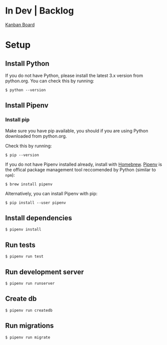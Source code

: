 # In Dev | Backlog 
[Kanban Board](https://trello.com/b/LuBeYyZR/mixtape)

# Setup

## Install Python

If you do not have Python, please install the latest 3.x version from python.org. You can check this by running: 

```
$ python --version
```

## Install Pipenv

### Install pip 

Make sure you have pip available, you should if you are using Python downloaded from python.org.

Check this by running:

```
$ pip --version
```

If you do not have Pipenv installed already, install with [Homebrew](https://brew.sh/). [Pipenv](https://packaging.python.org/en/latest/tutorials/managing-dependencies/#managing-dependencies) is the offical package management tool reccomended by Python (similar to `npm`): 

```
$ brew install pipenv
```

Alternatively, you can install Pipenv with pip: 

```
$ pip install --user pipenv
```

## Install dependencies

```
$ pipenv install
```

## Run tests

```
$ pipenv run test
```

## Run development server

```
$ pipenv run runserver
```

## Create db

```
$ pipenv run createdb
```

## Run migrations

```
$ pipenv run migrate
```